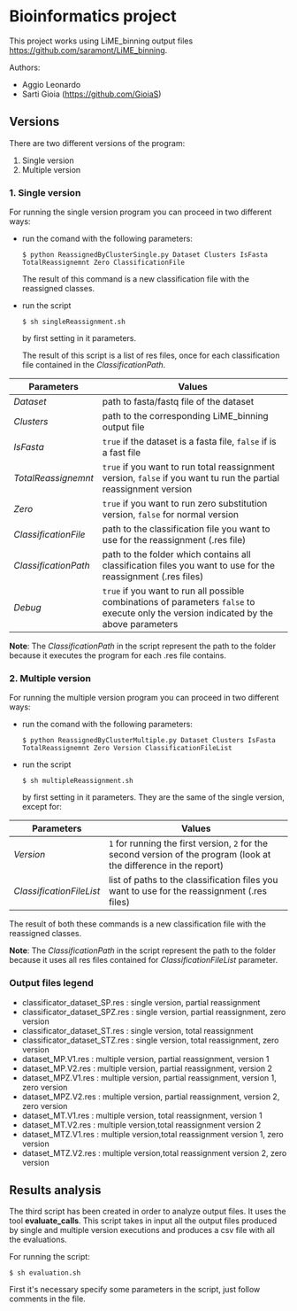 # Bioinformatics project

This project works using LiME_binning output files https://github.com/saramont/LiME_binning.

Authors: 
- Aggio Leonardo
- Sarti Gioia (https://github.com/GioiaS)

## Versions 
There are two different versions of the program:
1. Single version
2. Multiple version


### 1. Single version

For running the single version program you can proceed in two different ways:

 - run the comand with the following parameters:
 
    `$ python ReassignedByClusterSingle.py Dataset Clusters IsFasta TotalReassignemnt Zero ClassificationFile`
	
	The result of this command is a new classification file with the reassigned classes.
    
- run the script 

	`$ sh singleReassignment.sh`
	
	by first setting in it parameters.

	The result of this script is a list of res files, once for each classification file contained in the *ClassificationPath*.

| Parameters | Values |		
|--|--|
| *Dataset* 	|	path to fasta/fastq file of the dataset 	|
| *Clusters* 	|	path to the corresponding LiME_binning output file |
| *IsFasta* 	| `true` if the dataset is a fasta file, `false` if is a fast file	 |
| *TotalReassignemnt* |	`true` if you want to run total reassignment version, `false` if you want tu run the partial reassignment version	|
| *Zero* 	|	`true` if you want to run zero substitution version, `false` for normal version	 |
| *ClassificationFile* 	|	path to the classification file you want to use for the reassignment (.res file) |
| *ClassificationPath* 	|	path to the folder which contains all classification files you want to use for the reassignment (.res files) |
| *Debug* 	| `true` if you want to run all possible combinations of parameters `false` to execute only the version indicated by the above parameters	 |



**Note**: The *ClassificationPath* in the script represent the path to the folder because it executes the program for each .res file contains.

### 2. Multiple version

For running the multiple version program you can proceed in two different ways:

 - run the comand with the following parameters:
 
    `$ python ReassignedByClusterMultiple.py Dataset Clusters IsFasta TotalReassignemnt Zero Version ClassificationFileList`
    
- run the script 

	`$ sh multipleReassignment.sh`
	
	by first setting in it parameters. They are the same of the single version, except for:
	
| Parameters | Values |		
|--|--|
| *Version* 	| `1` for running the first version, `2` for the second version of the program (look at the difference in the report) 
| *ClassificationFileList* 	|	list of paths to the classification files you want to use for the reassignment (.res files) |

 The result of both these commands is a new classification file with the reassigned classes.
 
**Note**: The *ClassificationPath* in the script represent the path to the folder because it uses all res files contained for *ClassificationFileList* parameter.

### Output files legend
- classificator_dataset_SP.res : single version, partial reassignment
- classificator_dataset_SPZ.res : single version, partial reassignment, zero version
- classificator_dataset_ST.res : single version, total reassignment
- classificator_dataset_STZ.res : single version, total reassignment, zero version
- dataset_MP.V1.res : multiple version, partial reassignment, version 1
- dataset_MP.V2.res : multiple version, partial reassignment, version 2
- dataset_MPZ.V1.res : multiple version, partial reassignment, version 1, zero version
- dataset_MPZ.V2.res : multiple version, partial reassignment, version 2, zero version
- dataset_MT.V1.res : multiple version, total reassignment, version 1
- dataset_MT.V2.res : multiple version,total reassignment version 2
- dataset_MTZ.V1.res : multiple version,total reassignment version 1, zero version
- dataset_MTZ.V2.res : multiple version,total reassignment version 2, zero version

## Results analysis
The third script has been created in order to analyze output files. It uses the tool **evaluate_calls**. 
This script takes in input all the output files produced by single and multiple version executions and produces a csv file with all the evaluations.

For running the script:

`$ sh evaluation.sh`

First it's necessary specify some parameters in the script, just follow comments in the file.
